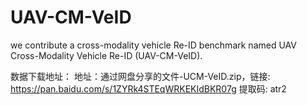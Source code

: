 # UAV-CM-VeID
we contribute a cross-modality vehicle Re-ID benchmark named UAV Cross-Modality Vehicle Re-ID (UAV-CM-VeID).


数据下载地址：
地址：通过网盘分享的文件-UCM-VeID.zip，链接: https://pan.baidu.com/s/1ZYRk4STEqWRKEKIdBKR07g 提取码: atr2


